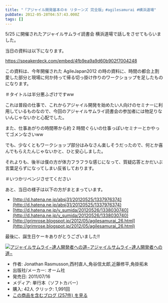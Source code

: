 ```yaml
---
title: "「アジャイル開発基本のキ リターンズ 完全版」#agilesamurai #横浜道場"
pubDate: 2012-05-28T04:57:43.000Z
tags: []
---
```


5/25 に開催されたアジャイルサムライ読書会 横浜道場で話しをさせてもらいました。

当日の資料は以下になります。

https://speakerdeck.com/embed/4fb9ea9a9d60b902f7004248

この資料は、今年開催された AgileJapan2012 の時の資料に、時間の都合上割愛した部分と現場に何か持って帰る切っ掛け作りのワークショップを足したものになります。

＃タイトルは半分悪ふざけですww

これは普段の仕事で、これからアジャイル開発を始めたい人向けのセミナーに利用しているものなので、今回のアジャイルサムライ読書会の参加者には物足りないんじゃないかと心配でした。

また、仕事あがりの時間帯から約 2 時間ぐらいの仕事っぽいセミナーとかやってゴメンなさいww

でも、少なくともワークショップ部分はみなさん楽しそうだったので、何とか喜んでもらえたんじゃないかと、ひと安心しました。

それよりも、後半は僕の方が体力フラフラな感じになって、質疑応答とかだいぶ言葉足らずになってしまい反省しております。

＃いつかリベンジさせてください

あと、当日の様子は以下の方がまとまっています。

- [http://d.hatena.ne.jp/absj31/20120525/1337976374](http://d.hatena.ne.jp/absj31/20120525/1337976374)
- [http://d.hatena.ne.jp/y_sumida/20120526/1338030740](http://d.hatena.ne.jp/y_sumida/20120526/1338030740)
- [http://grimrose.blogspot.jp/2012/05/agilesamurai_26.html](http://grimrose.blogspot.jp/2012/05/agilesamurai_26.html)

最後に、誕生日ケーキありがとうございました!!

[![アジャイルサムライ−達人開発者への道−](https://images-fe.ssl-images-amazon.com/images/I/51flKufOVUL._SL160_.jpg)](http://www.amazon.co.jp/exec/obidos/ASIN/4274068560/nawoto07-22/)[アジャイルサムライ−達人開発者への道−](http://www.amazon.co.jp/exec/obidos/ASIN/4274068560/nawoto07-22/)

- 作者: Jonathan Rasmusson,西村直人,角谷信太郎,近藤修平,角掛拓未
- 出版社/メーカー: オーム社
- 発売日: 2011/07/16
- メディア: 単行本（ソフトカバー）
- 購入: 42人 クリック: 1,991回
- [この商品を含むブログ (257件) を見る](http://d.hatena.ne.jp/asin/4274068560/nawoto07-22)